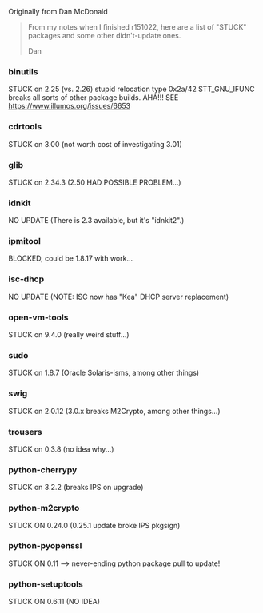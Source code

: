 
Originally from Dan McDonald

> From my notes when I finished r151022, here are a list of "STUCK" packages
> and some other didn't-update ones.
> 
> Dan

### binutils

STUCK on 2.25 (vs. 2.26) stupid relocation type 0x2a/42
STT_GNU_IFUNC breaks all sorts of other package builds.
AHA!!! SEE https://www.illumos.org/issues/6653

### cdrtools

STUCK on 3.00 (not worth cost of investigating 3.01)

### glib

STUCK on 2.34.3 (2.50  HAD POSSIBLE PROBLEM...)

### idnkit

NO UPDATE (There is 2.3 available, but it's "idnkit2".)

### ipmitool

BLOCKED, could be 1.8.17 with work...

### isc-dhcp

NO UPDATE (NOTE: ISC now has "Kea" DHCP server replacement)

### open-vm-tools

STUCK on 9.4.0 (really weird stuff...)

### sudo

STUCK on 1.8.7 (Oracle Solaris-isms, among other things)
### swig

STUCK on 2.0.12 (3.0.x breaks M2Crypto, among other things...)

### trousers

STUCK on 0.3.8 (no idea why...)

### python-cherrypy

STUCK on 3.2.2 (breaks IPS on upgrade)

### python-m2crypto

STUCK ON 0.24.0 (0.25.1 update broke IPS pkgsign)

### python-pyopenssl

STUCK ON 0.11 --> never-ending python package pull to update!

### python-setuptools

STUCK ON 0.6.11 (NO IDEA)

